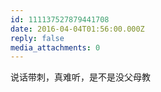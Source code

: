 ```yaml
---
id: 111137527879441708
date: 2016-04-04T01:56:00.000Z
reply: false
media_attachments: 0
---
```


说话带刺，真难听，是不是没父母教 ​​​​

